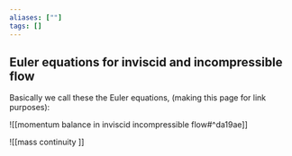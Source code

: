 ```yaml
---
aliases: [""]
tags: []
---
```


## Euler equations for inviscid and incompressible flow

Basically we call these the Euler equations, (making this page for link purposes):

![[momentum balance in inviscid incompressible flow#^da19ae]]

![[mass continuity ]]

